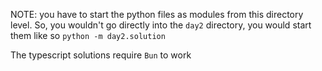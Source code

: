 NOTE: you have to start the python files as modules from this directory level. So, you wouldn't go directly into the `day2` directory, you would start them like so `python -m day2.solution`

The typescript solutions require `Bun` to work